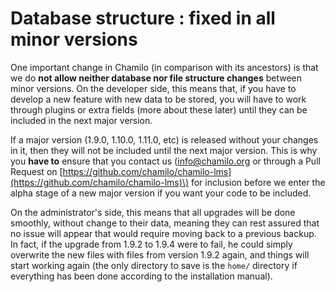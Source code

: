# Database structure : fixed in all minor versions

One important change in Chamilo \(in comparison with its ancestors\) is that we do **not allow neither database nor file structure changes** between minor versions. On the developer side, this means that, if you have to develop a new feature with new data to be stored, you will have to work through plugins or extra fields \(more about these later\) until they can be included in the next major version.

If a major version \(1.9.0, 1.10.0, 1.11.0, etc\) is released without your changes in it, then they will not be included until the next major version. This is why you **have to** ensure that you contact us \(info@chamilo.org or through a Pull Request on [https://github.com/chamilo/chamilo-lms](https://github.com/chamilo/chamilo-lms)\) for inclusion before we enter the alpha stage of a new major version if you want your code to be included.

On the administrator's side, this means that all upgrades will be done smoothly, without change to their data, meaning they can rest assured that no issue will appear that would require moving back to a previous backup. In fact, if the upgrade from 1.9.2 to 1.9.4 were to fail, he could simply overwrite the new files with files from version 1.9.2 again, and things will start working again \(the only directory to save is the `home/` directory if everything has been done according to the installation manual\).

